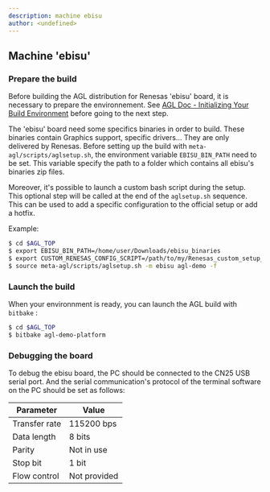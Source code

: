 ```yaml
---
description: machine ebisu
author: <undefined>
---
```

## Machine 'ebisu'

### Prepare the build

Before building the AGL distribution for Renesas 'ebisu' board, it is necessary to prepare the environnement. See [AGL Doc - Initializing Your Build Environment](https://docs.automotivelinux.org/docs/en/master/getting_started/reference/getting-started/image-workflow-initialize-build-environment.html) before going to the next step.

The 'ebisu' board need some specifics binaries in order to build. These binaries contain Graphics support, specific drivers... They are only delivered by Renesas.
Before setting up the build with `meta-agl/scripts/aglsetup.sh`, the environment variable `EBISU_BIN_PATH` need to be set. This variable specify the path to a folder which contains all ebisu's binaries zip files.

Moreover, it's possible to launch a custom bash script during the setup. This optional step will be called at the end of the `aglsetup.sh` sequence. This can be used to add a specific configuration to the official setup or add a hotfix.

Example:
```bash
$ cd $AGL_TOP
$ export EBISU_BIN_PATH=/home/user/Downloads/ebisu_binaries
$ export CUSTOM_RENESAS_CONFIG_SCRIPT=/path/to/my/Renesas_custom_setup_ebisu.sh #optional
$ source meta-agl/scripts/aglsetup.sh -m ebisu agl-demo -f
```

### Launch the build

When your environnment is ready, you can launch the AGL build with `bitbake` :

```bash
$ cd $AGL_TOP
$ bitbake agl-demo-platform
```

### Debugging the board

To debug the ebisu board, the PC should be connected to the CN25 USB serial port.
And the serial communication's protocol of the terminal software on the PC should be set as follows:

Parameter | Value
---      | ---
Transfer rate | 115200 bps
Data length | 8 bits
Parity | Not in use
Stop bit | 1 bit
Flow control | Not provided
